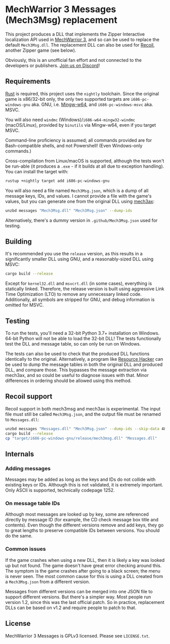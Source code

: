 # MechWarrior 3 Messages (Mech3Msg) replacement

This project produces a DLL that implements the Zipper Interactive localization API used in [MechWarrior 3](https://en.wikipedia.org/wiki/MechWarrior_3), and so can be used to replace the default `Mech3Msg.dll`. The replacement DLL can also be used for [Recoil](https://en.wikipedia.org/wiki/Recoil_(video_game)), another Zipper game (see below).

Obviously, this is an unofficial fan effort and not connected to the developers or publishers. [Join us on Discord](https://discord.gg/Be53gMy)!

## Requirements

[Rust](https://www.rust-lang.org/) is required, this project uses the `nightly` toolchain. Since the original game is x86/32-bit only, the only two supported targets are `i686-pc-windows-gnu` aka. GNU, i.e. [Mingw-w64](http://mingw-w64.org), and `i686-pc-windows-msvc` aka. MSVC.

You will also need `windmc` (Windows)/`i686-w64-mingw32-windmc` (macOS/Linux), provided by `binutils` via Mingw-w64, even if you target MSVC.

Command-line proficiency is assumed; all commands provided are for Bash-compatible shells, and not Powershell! (Even Windows-only commands.)

Cross-compilation from Linux/macOS is supported, although the tests won't be run-able (it produces a `.exe` - if it builds at all due to exception handling). You can install the target with:

```bash
rustup +nightly target add i686-pc-windows-gnu
```

You will also need a file named `Mech3Msg.json`, which is a dump of all message keys, IDs, and values. I cannot provide a file with the game's values, but you can generate one from the original DLL using [mech3ax](https://github.com/TerranMechworks/mech3ax):

```bash
unzbd messages "Mech3Msg.dll" "Mech3Msg.json" --dump-ids
```

Alternatively, there's a dummy version in `.github/Mech3Msg.json` used for testing.

## Building

It's recommended you use the `release` version, as this results in a significantly smaller DLL using GNU, and a reasonably-sized DLL using MSVC:

```bash
cargo build --release
```

Except for `kernel32.dll` and `msvcrt.dll` (in some cases), everything is statically linked. Therefore, the release version is built using aggressive Link Time Optimization (LTO) to remove any unnecessary linked code. Additionally, all symbols are stripped for GNU, and debug information is omitted for MSVC.

## Testing

To run the tests, you'll need a 32-bit Python 3.7+ installation on Windows. 64-bit Python will not be able to load the 32-bit DLL! The tests functionally test the DLL and message table, so can only be run on Windows.

The tests can also be used to check that the produced DLL functions identically to the original. Alternatively, a program like [Resource Hacker](http://www.angusj.com/resourcehacker/) can be used to dump the message tables in both the original DLL and produced DLL, and compare those. This bypasses the message extraction via mech3ax, and so could be useful to diagnose issues with that. Minor differences in ordering should be allowed using this method.

## Recoil support

Recoil support in both mech3msg and mech3ax is experimental. The input file must still be called `Mech3Msg.json`, and the output file must be renamed to `Messages.dll`:

```bash
unzbd messages "Messages.dll" "Mech3Msg.json" --dump-ids --skip-data 48
cargo build --release
cp "target/i686-pc-windows-gnu/release/mech3msg.dll" "Messages.dll"
```

## Internals

### Adding messages

Messages may be added as long as the keys and IDs do not collide with existing keys or IDs. Although this is not validated, it is extremely important. Only ASCII is supported, technically codepage 1252.

### On message table IDs

Although most messages are looked up by key, some are referenced directly by message ID (for example, the CD check message box title and contents). Even though the different versions remove and add keys, they go to great lengths to preserve compatible IDs between versions. You should do the same.

### Common issues

If the game crashes when using a new DLL, then it is likely a key was looked up but not found. The game doesn't have great error checking around this. The symptom is the game crashes after going to a black screen; the menu is never seen. The most common cause for this is using a DLL created from a `Mech3Msg.json` from a different version.

Messages from different versions can be merged into one JSON file to support different versions. But there's a simpler way. Most people run version 1.2, since this was the last official patch. So in practice, replacement DLLs can be based on v1.2 and require people to patch to that.

## License

MechWarrior 3 Messages is GPLv3 licensed. Please see `LICENSE.txt`.
